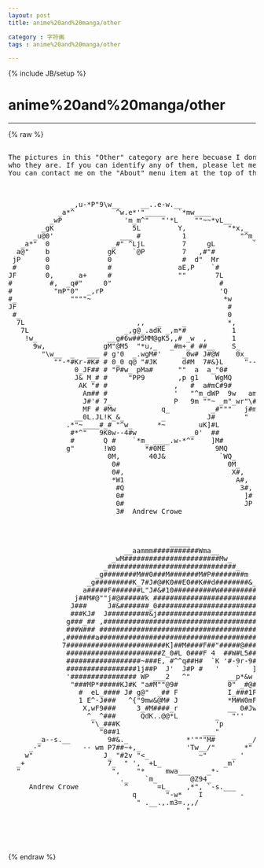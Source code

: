```yaml
---
layout: post
title: anime%20and%20manga/other
category : 字符画
tags : anime%20and%20manga/other
---
```

{% include JB/setup %}
# anime%20and%20manga/other
---
{% raw %}
<pre>

The pictures in this &quot;Other&quot; category are here becuase I don&#039;t know 
who they are. If you can identify any of them, please let me know. 
You can contact me on the &quot;About&quot; menu item at the top of the page.



               _,u-*P&quot;9\w__     __..e-w.__                                 
            _a*^          ^w.e*&#039;&quot;_____   `*mw____                          
          _wP               &#039;m_m^&quot;   &quot;&#039;*L    &quot;&quot;~~*vL__                     
        _gK                   5L         Y,          &quot;*x,_                 
      _u@0&#039;                ___ #          1             &quot;^m_               
   _a*&quot;  0               _#&quot; ^LjL         7     gL         `#r--x,_        
  a@&quot;    b              gK    `@P         7   ,#&quot;#           \_  &quot;^w       
 jP      0              0                 #  d&quot;  Mr            &quot;,   9w     
 #       0              #                aE,P    `#              #,  *#w   
JF       0,      a+     #                &quot;&quot;       7L              9,   &quot;g_ 
#         #,  _q#&quot;     0&quot;                          #               9_    Q 
#          &quot;mP&quot;0&quot;  _,rP                            &#039;Q             __7w   0 
#_             &quot;&quot;&quot;&quot;~                                *w             P#MW  E 
JF                                                   #               ?L  *K
 #_                                                  0                 aw# 
  7L                           ,,   _     _          *,         __       #&#039;
   7L                       _,g@_.adK _,m*#           1         #^6,     5_
    !w_                 __g#6w##5MM@gK5,,# _w  ,      1        g&#039;  9,     0
      9w,              gM&quot;@M5  &quot;*u,_   _#m+_# ##__    S_      _#   JFam,  5
        &quot;\w__  _   ___ # g&#039;0  _.wgM#&#039;     _0w# J#@W    0x_  _J@     ## &#039;# d
           &quot;&quot;-*#Kr-#K# # 0_0 q@ &quot;#JK      d#M  7#&amp;}L     &quot;--P       J#r 9g#
                0_JF## # &quot;P#w_ pMa#      &quot;&quot;  a  a_&quot;0#               jF   d&quot;
                J&amp; M_# #     &quot;PP9        ,p g1    WgMQ             a#L _#&quot; 
                 AK &quot;# #                ,   #  a#mC#9#            d&#039;JL/&quot;   
                  Am## #                &#039;   &quot;^m_dWP  9w   am    a#~ -&quot;   : 
                  J#&#039;# 7_               P   9m &quot;&quot;~ _m&quot;_wr&quot;\# _pP&quot;          
                  MF # #Mw           q_          _#&quot;&quot;&quot;   j#m^&quot;             
                __0L.JL!K_&amp;_         _          J#       &quot;                 
              .*&quot;~____#_# &quot;^w_      *~        uK]#L                        
               #*^&quot;   9K0w--4#w             _0&#039;  ##                        
               #       Q #    `*m_ ____.w-*^&quot;    ]M#                       
              g&quot;       !W0       *#0ME            9MQ                      
                        0M,       40J&amp;             `WQ_                    
                         0#                          0M_                   
                         0#,                          X#,                  
                         *W1                           A#,                 
                          #Q                            3#,                
                          0#                             ]#                
                          0#                             JP                
                          3#  Andrew Crowe                                 
                                                                           


                                       _____                          
                            __aammm###########Wma__                   
                         _wM#######################Mw_                
                       _###############################_              
                     _g########M##0###M#######M#P########m            
                   _g#########K_7#J#@#K0##E0##K##d########&amp;_          
                  a#####F#######L&quot;J#&amp;#10##########W#########L         
                j##M#@&quot;&quot;j#@######k ###########################g_      
               J###     J#&amp;#######_0###########################&amp;      
               ###KJ#  J##########&amp;j############################L     
              g###_## ,#########################################L     
              ###W### ###########################################     
             ,#######a###########################################     
             7########################K]##M####F##&quot;#####@########     
              #######################Z_0#L 0###F 4  ##W#L5#######     
              ##################~###E, #^^q##H#  `K &#039;#-9r-9#M####     
              #################1j##P  J&#039;  J#P #   &#039;    `   ]F0###     
              &#039;################ WP ___2   ^&quot;         __p*&amp;w _ ###     
               &quot;###MP*#####KJ#K &quot;a#M&quot;&quot;@9#            0&quot; _#@# J###     
                 #  eL_#### J# g@&quot;  _## F            I_###1F I10L     
                 1 E^-J###   ^{&quot;9mw&amp;@M# J            *M#W0mF I1&quot;      
                  X,wF9###     3_#M####_r            __ 0#Jw 0        
                   ^_ ^###      QdK..@@*L         _   &quot;&#039;&#039;    I        
                    &quot;\_###K                       &#039;p         f        
                      &quot;0##1                    ___&quot;         +         
       _a--s.__         9#&amp;._              *&#039;&quot;&quot;&quot;M#        _/          
     _-&quot;          -- wm P7##~+,_           &#039;Tw__/&quot;       *&quot;           
    w&quot;                 J_ &quot;#2v &quot;&lt;_            ~&quot;      _ &#039;             
  _+                    7_  &quot; &#039;,  +L_               _m&#039;               
  &quot;                      &quot;,    &quot;*     mwa___    _*-                   
                           ._    `m_        @Z94_                     
     Andrew Crowe           ^       =L_    ,*&quot;, `-s.___               
                              q       &quot;-w*    I         -             
                               &quot; .__.,.m3=.,,/                        
                                           &quot;                          
                                                                      


 </pre>
{% endraw %}
